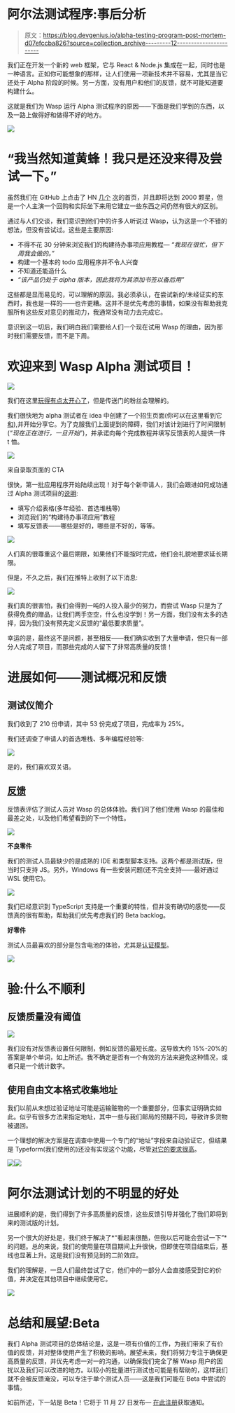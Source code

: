 # 阿尔法测试程序:事后分析

> 原文：<https://blog.devgenius.io/alpha-testing-program-post-mortem-d07efccba826?source=collection_archive---------12----------------------->

我们正在开发一个新的 web 框架，它与 React & Node.js 集成在一起，同时也是一种语言。正如你可能想象的那样，让人们使用一项新技术并不容易，尤其是当它还处于 Alpha 阶段的时候。另一方面，没有用户和他们的反馈，就不可能知道要构建什么。

这就是我们为 Wasp 运行 Alpha 测试程序的原因——下面是我们学到的东西，以及一路上做得好和做得不好的地方。

![](img/e746c54607a90054dfd46e06949bebb4.png)

# “我当然知道黄蜂！我只是还没来得及尝试一下。”[](https://wasp-lang.dev/blog/2022/11/16/alpha-testing-program-post-mortem#of-course-i-know-about-wasp-i-just-havent-come-around-to-trying-it-out-yet)

虽然我们在 GitHub 上点击了 HN [几个](https://news.ycombinator.com/item?id=26091956) [次](https://news.ycombinator.com/item?id=32098144)的首页，并且即将达到 2000 颗星，但是一个人主演一个回购和实际坐下来用它建立一些东西之间仍然有很大的区别。

通过与人们交谈，我们意识到他们中的许多人听说过 Wasp，认为这是一个不错的想法，但没有尝试过。这些是主要原因:

*   不得不花 30 分钟来浏览我们的构建待办事项应用教程— *“我现在很忙，但下周我会做的。”*
*   构建一个基本的 todo 应用程序并不令人兴奋
*   不知道还能造什么
*   *“该产品仍处于 alpha 版本，因此我将为其添加书签以备后用”*

这些都是显而易见的，可以理解的原因。我必须承认，在尝试新的/未经证实的东西时，我也是一样的——也许更糟。这并不是优先考虑的事情，如果没有帮助我克服所有这些反对意见的推动力，我通常没有动力去完成它。

意识到这一切后，我们明白我们需要给人们一个现在试用 Wasp 的理由，因为那时我们需要反馈，而不是下周。

# 欢迎来到 Wasp Alpha 测试项目！

![](img/27cdba61f1f7737193a821d7a5ebc1a8.png)

我们在这里[玩得有点太开心了](https://wasp-lang.notion.site/CLOSED-Welcome-to-Wasp-Alpha-Testing-program-f3a8a350802341abac87fb7831bb1e60)，但是传送门的粉丝会理解的。

我们很快地为 alpha 测试者在 idea 中创建了一个招生页面(你可以在这里看到它[和](https://wasp-lang.notion.site/Wasp-Alpha-Testing-Program-Admissions-dca25649d63849cb8dfc55881e4f6f82)),并开始分享它。为了克服我们上面提到的障碍，我们对该计划进行了时间限制(*“现在正在进行，一旦开始*”)，并承诺向每个完成教程并填写反馈表的人提供一件 t 恤。

![](img/585c7ee7cc965d952f5189543f4c51cb.png)

来自录取页面的 CTA

很快，第一批应用程序开始陆续出现！对于每个新申请人，我们会跟进如何成功通过 Alpha 测试项目的[说明](https://www.notion.so/CLOSED-Welcome-to-Wasp-Alpha-Testing-program-f3a8a350802341abac87fb7831bb1e60):

*   填写介绍表格(多年经验、首选堆栈等)
*   浏览我们的“构建待办事项应用”教程
*   填写反馈表——哪些是好的，哪些是不好的，等等。

![](img/7e21835e539443ee506bf96810f4ecc8.png)

人们真的很尊重这个最后期限，如果他们不能按时完成，他们会礼貌地要求延长期限。

但是，不久之后，我们在推特上收到了以下消息:

![](img/ecb5b56f2f52b256978147c7fb33e128.png)

我们真的很害怕，我们会得到一吨的人投入最少的努力，而尝试 Wasp 只是为了获得免费的赠品，让我们两手空空，什么也没学到！另一方面，我们没有太多的选择，因为我们没有预先定义反馈的“最低要求质量”。

幸运的是，最终这不是问题，甚至相反——我们确实收到了大量申请，但只有一部分人完成了项目，而那些完成的人留下了非常高质量的反馈！

# 进展如何——测试概况和反馈

## 测试仪简介[](https://wasp-lang.dev/blog/2022/11/16/alpha-testing-program-post-mortem#tester-profile)

我们收到了 210 份申请，其中 53 份完成了项目，完成率为 25%。

我们还调查了申请人的首选堆栈、多年编程经验等:

![](img/79eb3336fc65f5a15302df7294b18eb7.png)

是的，我们喜欢双关语。

## [反馈](https://wasp-lang.dev/blog/2022/11/16/alpha-testing-program-post-mortem#the-feedback)

反馈表评估了测试人员对 Wasp 的总体体验。我们问了他们使用 Wasp 的最佳和最差之处，以及他们希望看到的下一个特性。

![](img/27b324ba81d49fb3d1ce603780480b9b.png)

**不良零件**

我们的测试人员最缺少的是成熟的 IDE 和类型脚本支持。这两个都是测试版，但当时只支持 JS。另外，Windows 有一些安装问题(还不完全支持——最好通过 WSL 使用它)。

![](img/2baafa58613620f4b708578ead170cea.png)

我们已经意识到 TypeScript 支持是一个重要的特性，但并没有确切的感觉——反馈真的很有帮助，帮助我们优先考虑我们的 Beta backlog。

**好零件**

测试人员最喜欢的部分是包含电池的体验，尤其是[认证模型](https://wasp-lang.dev/docs/tutorials/todo-app/06-auth)。

![](img/3407f0babe99923a6b36b713efe66466.png)

# 验:什么不顺利[](https://wasp-lang.dev/blog/2022/11/16/alpha-testing-program-post-mortem#post-mortem-what-didnt-go-well)

## 反馈质量没有阈值

![](img/0c9c59e8525b0980dd9b9c43d527293a.png)

我们没有对反馈表设置任何限制，例如反馈的最短长度。这导致大约 15%-20%的答案是单个单词，如上所述。我不确定是否有一个有效的方法来避免这种情况，或者只是一个统计数字。

## 使用自由文本格式收集地址[](https://wasp-lang.dev/blog/2022/11/16/alpha-testing-program-post-mortem#using-free-text-form-for-collecting-addresses)

我们以前从未想过验证地址可能是运输赃物的一个重要部分，但事实证明确实如此。似乎有很多方法来指定地址，其中一些与我们邮局的预期不同，导致许多货物被退回。

一个理想的解决方案是在调查中使用一个专门的“地址”字段来自动验证它，但结果是 Typeform(我们使用的)还没有实现这个功能，尽管[对它的要求很高](https://community.typeform.com/suggestions-feedback-34/address-field-question-type-2950)。

![](img/7c79a853ed111cc3735b31f84e79406b.png)![](img/c6c64bf719d3f13e4ace9c057b476411.png)

# 阿尔法测试计划的不明显的好处

进展顺利的是，我们得到了许多高质量的反馈，这些反馈引导并强化了我们即将到来的测试版的计划。

另一个很大的好处是，我们终于解决了*“看起来很酷，但我以后可能会尝试一下”*的问题。总的来说，我们的使用量在项目期间上升很快，但即使在项目结束后，基线也显著上升。这是我们没有预见到的二阶效应。

我们的理解是，一旦人们最终尝试了它，他们中的一部分人会直接感受到它的价值，并决定在其他项目中继续使用它。

![](img/3162040e620d8920b3d9a091de8cf8c9.png)

# 总结和展望:Beta[](https://wasp-lang.dev/blog/2022/11/16/alpha-testing-program-post-mortem#summary--going-forward-beta)

我们 Alpha 测试项目的总体结论是，这是一项有价值的工作，为我们带来了有价值的反馈，并对整体使用产生了积极的影响。展望未来，我们将努力专注于确保更高质量的反馈，并优先考虑一对一的沟通，以确保我们完全了解 Wasp 用户的困扰以及我们可以改进的地方。以较小的批量进行测试也可能是有帮助的，这样我们就不会被反馈淹没，可以专注于单个测试人员——这是我们可能在 Beta 中尝试的事情。

如前所述，下一站是 Beta！它将于 11 月 27 日发布— [在此注册](https://wasp-lang.dev/#signup)获取通知。